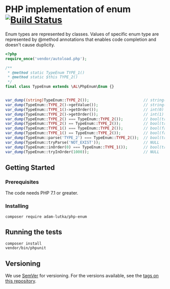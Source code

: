 # PHP implementation of enum [![Build Status](https://travis-ci.org/AdamLutka/PhpEnum.svg?branch=master)](https://travis-ci.org/AdamLutka/PhpEnum)

Enum types are represented by classes. Values of specific enum type are represented by @method annotations
that enables code completion and doesn't cause duplicity.

```php
<?php
require_once('vendor/autoload.php');

/**
 * @method static TypeEnum TYPE_1()
 * @method static $this TYPE_2()
 */
final class TypeEnum extends \AL\PhpEnum\Enum {}


var_dump((string)TypeEnum::TYPE_2());                        // string(6) "TYPE_2"
var_dump(TypeEnum::TYPE_2()->getValue());                    // string(6) "TYPE_2"
var_dump(TypeEnum::TYPE_1()->getOrder());                    // int(0)
var_dump(TypeEnum::TYPE_2()->getOrder());                    // int(1)
var_dump(TypeEnum::TYPE_2() === TypeEnum::TYPE_2());         // bool(true)
var_dump(TypeEnum::TYPE_2() == TypeEnum::TYPE_2());          // bool(true)
var_dump(TypeEnum::TYPE_1() === TypeEnum::TYPE_2());         // bool(false)
var_dump(TypeEnum::TYPE_1() == TypeEnum::TYPE_2());          // bool(false)
var_dump(TypeEnum::parse('TYPE_2') === TypeEnum::TYPE_2());  // bool(true)
var_dump(TypeEnum::tryParse('NOT_EXIST'));                   // NULL
var_dump(TypeEnum::inOrder(0) === TypeEnum::TYPE_1());       // bool(true)
var_dump(TypeEnum::tryInOrder(1000));                        // NULL
```

## Getting Started

### Prerequisites

The code needs PHP 7.1 or greater.

### Installing

```
composer require adam-lutka/php-enum
```

## Running the tests

```
composer install
vendor/bin/phpunit
```

## Versioning

We use [SemVer](http://semver.org/) for versioning. For the versions available, see the [tags on this repository](https://github.com/AdamLutka/PhpEnum/tags).
